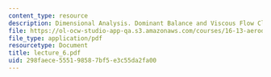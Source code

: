 ```yaml
---
content_type: resource
description: Dimensional Analysis. Dominant Balance and Viscous Flow Classification
file: https://ol-ocw-studio-app-qa.s3.amazonaws.com/courses/16-13-aerodynamics-of-viscous-fluids-fall-2003/298faece555198587bf5e3c55da2fa00_lecture_6.pdf
file_type: application/pdf
resourcetype: Document
title: lecture_6.pdf
uid: 298faece-5551-9858-7bf5-e3c55da2fa00
---
```

